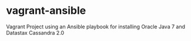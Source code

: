 vagrant-ansible
===============

Vagrant Project using an Ansible playbook for installing Oracle Java 7 and Datastax Cassandra 2.0
